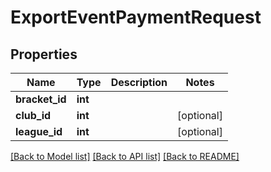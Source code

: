# ExportEventPaymentRequest

## Properties
Name | Type | Description | Notes
------------ | ------------- | ------------- | -------------
**bracket_id** | **int** |  | 
**club_id** | **int** |  | [optional] 
**league_id** | **int** |  | [optional] 

[[Back to Model list]](../README.md#documentation-for-models) [[Back to API list]](../README.md#documentation-for-api-endpoints) [[Back to README]](../README.md)

